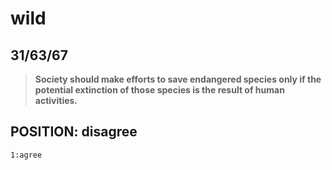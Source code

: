 wild
======================
31/63/67
------------------------
>**Society should make efforts to save endangered species only if the potential extinction of those species is the result of human activities.**

## POSITION: disagree
    1:agree

<!--stackedit_data:
eyJoaXN0b3J5IjpbLTIwNjA0MDE4MjEsMTg3OTk4OTI2OV19
-->